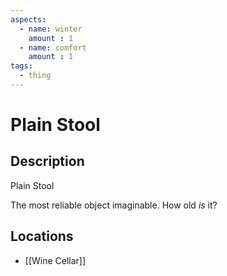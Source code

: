 ```yaml
---
aspects: 
  - name: winter
    amount : 1
  - name: comfort
    amount : 1
tags:
  - thing
---
```


# Plain Stool

## Description
Plain Stool

The most reliable object imaginable. How old <i>is</i> it?
## Locations
- [[Wine Cellar]]